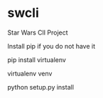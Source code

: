 # swcli
Star Wars ClI Project

Install pip if you do not have it

pip install virtualenv

virtualenv venv

python setup.py install
